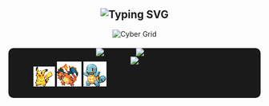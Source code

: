 <h2 align="center">
  <img src="https://readme-typing-svg.demolab.com?font=Hack&size=30&duration=4000&pause=1000&color=00F7FF&center=true&vCenter=true&width=435&lines=++%24+Loding..;+💩Welcome+to+my+Profile💩" alt="Typing SVG" />
</h2>

<div align="center">
  <img height="150" src="https://media.giphy.com/media/SS8CV2rQdlYNLtBCiF/giphy.gif" alt="Cyber Grid">
</div>

<!-- Mini Game Container -->
<div align="center" style="position: relative; height: 100px; overflow: hidden; background: #1a1a1a; border-radius: 10px; margin: 20px 0;">
  <div style="position: absolute; bottom: 0; left: 0; animation: scroll 10s linear infinite;">
  </div>
  
  <!-- Player Character -->
  <div style="position: absolute; bottom: 20px; left: 50px; animation: jump 1.5s ease-in-out infinite;">
    <img src="https://raw.githubusercontent.com/PokeAPI/sprites/master/sprites/pokemon/versions/generation-v/black-white/animated/25.gif" style="height: 40px; image-rendering: pixelated;">
    <img src="https://raw.githubusercontent.com/PokeAPI/sprites/master/sprites/pokemon/versions/generation-v/black-white/animated/6.gif" height="50" style="image-rendering: pixelated;">
    <img src="https://raw.githubusercontent.com/PokeAPI/sprites/master/sprites/pokemon/versions/generation-v/black-white/animated/7.gif" height="50" style="image-rendering: pixelated;">
  </div>

<div align="center">
  <img src="https://cdn.jsdelivr.net/gh/devicons/devicon/icons/vscode/vscode-original.svg" height="30" alt="vscode">
  &nbsp;&nbsp;
  <img src="https://cdn.jsdelivr.net/gh/devicons/devicon/icons/python/python-original.svg" height="30" alt="python">
  &nbsp;&nbsp;
</div>

<div align="center">
  <picture>
    <source media="(prefers-color-scheme: dark)" srcset="https://raw.githubusercontent.com/mayhemantt/mayhemantt/Update/svg/Bottom.svg">
    <img src="https://raw.githubusercontent.com/trinib/trinib/main/images/marquee.svg">
  </picture>
</div>
